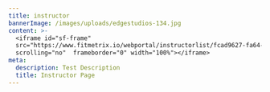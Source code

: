 ```yaml
---
title: instructor
bannerImage: /images/uploads/edgestudios-134.jpg
content: >-
  <iframe id="sf-frame"
  src="https://www.fitmetrix.io/webportal/instructorlist/fcad9627-fa64-e811-a973-b9cfd72804d1"
  scrolling="no"  frameborder="0" width="100%"></iframe>
meta:
  description: Test Description
  title: Instructor Page
---
```


